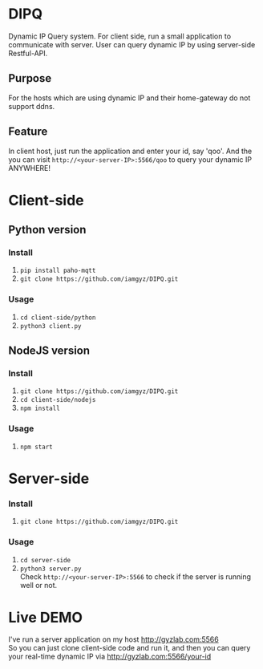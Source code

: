 # DIPQ
Dynamic IP Query system. For client side, run a small application to communicate with server. User can query dynamic IP by using server-side Restful-API.  

## Purpose  
For the hosts which are using dynamic IP and their home-gateway do not support ddns.

## Feature  
In client host, just run the application and enter your id, say 'qoo'. 
And the you can visit `http://<your-server-IP>:5566/qoo` to query your dynamic IP ANYWHERE!  


# Client-side

## Python version  

### Install  
1. `pip install paho-mqtt`  
2. `git clone https://github.com/iamgyz/DIPQ.git`  

### Usage
1. `cd client-side/python`  
2. `python3 client.py`  

## NodeJS version  

### Install  
1. `git clone https://github.com/iamgyz/DIPQ.git`  
2. `cd client-side/nodejs`  
3. `npm install`  

### Usage  
1. `npm start`  

# Server-side  

### Install  
1. `git clone https://github.com/iamgyz/DIPQ.git`  

### Usage
1. `cd server-side`  
2. `python3 server.py`  
Check `http://<your-server-IP>:5566` to check if the server is running well or not.  

# Live DEMO  
I've run a server application on my host http://gyzlab.com:5566  
So you can just clone client-side code and run it, and then you can query your real-time dynamic IP via http://gyzlab.com:5566/your-id

